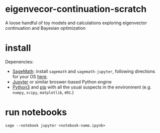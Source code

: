 # eigenvecor-continuation-scratch
A loose handful of toy models and calculations exploring eigenvector continuation and Bayesian optimization

# install
Depenencies:
- [SageMath](https://doc.sagemath.org/): install `sagemath` and `sagemath-jupyter`, following directions for your OS [here](https://doc.sagemath.org/html/en/installation/). 
- [Jupyter](https://jupyter.org/install) or similar broswer-based Python engine
- [Python3](https://www.python.org/download/releases/3.0/) and [pip](https://pip.pypa.io/en/stable/installation/) with all the usual suspects in the environment (e.g. `numpy`, `scipy`, `matplotlib`, etc.)

# run notebooks
```
sage --notebook jupyter <notebook-name.ipynb>
```
